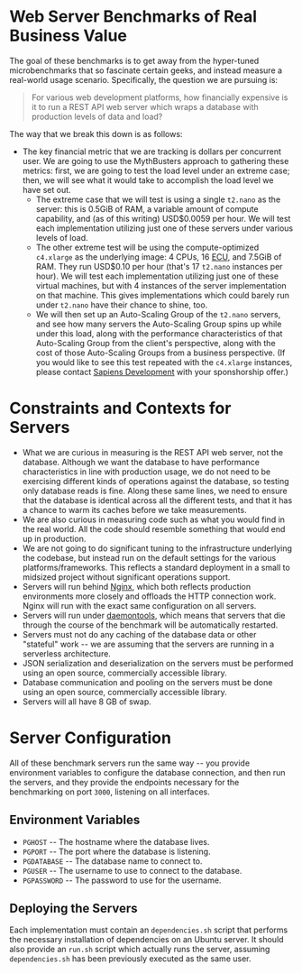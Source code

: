 Web Server Benchmarks of Real Business Value
===============================================

The goal of these benchmarks is to get away from the hyper-tuned microbenchmarks that so fascinate certain geeks, and instead measure
a real-world usage scenario. Specifically, the question we are pursuing is:

> For various web development platforms, how financially expensive is it to run a REST API web server
> which wraps a database with production levels of data and load?

The way that we break this down is as follows:

* The key financial metric that we are tracking is dollars per concurrent user. We are going to use the MythBusters approach to
  gathering these metrics: first, we are going to test the load level under an extreme case; then, we will see what it would take
  to accomplish the load level we have set out.
  * The extreme case that we will test is using a single `t2.nano` as the server:
  this is 0.5GiB of RAM, a variable amount of compute capability, and (as of this writing) USD$0.0059 per hour. We will test
  each implementation utilizing just one of these servers under various levels of load.
  * The other extreme test will be using the compute-optimized `c4.xlarge` as the underlying image:
  4 CPUs, 16 [ECU](https://aws.amazon.com/ec2/faqs/#What_is_an_EC2_Compute_Unit_and_why_did_you_introduce_it), and 7.5GiB of RAM.
  They run USD$0.10 per hour (that's 17 `t2.nano` instances per hour). We will test each implementation utilizing just one of
  these virtual machines, but with 4 instances of the server implementation on that machine. This gives implementations which could
  barely run under `t2.nano` have their chance to shine, too.
  * We will then set up an Auto-Scaling Group of the `t2.nano` servers, and see how many servers the Auto-Scaling Group spins
  up while under this load, along with the performance characteristics of that Auto-Scaling Group from the client's perspective,
  along with the cost of those Auto-Scaling Groups from a business perspective.  (If you would like to see this test repeated
  with the `c4.xlarge` instances, please contact [Sapiens Development](http://sapiensdev.com) with your sponshorship offer.)

Constraints and Contexts for Servers
======================================

* What we are curious in measuring is the REST API web server, not the database. Although we want the database to have performance
  characteristics in line with production usage, we do not need to be exercising different kinds of operations against the database,
  so testing only database reads is fine. Along these same lines, we need to ensure that the database is identical across all the
  different tests, and that it has a chance to warm its caches before we take measurements.
* We are also curious in measuring code such as what you would find in the real world. All the code should resemble something that
  would end up in production.
* We are not going to do significant tuning to the infrastructure underlying the codebase, but instead run on the default
  settings for the various platforms/frameworks. This reflects a standard deployment in a small to midsized project without
  significant operations support.
* Servers will run behind [Nginx](https://www.nginx.com/resources/wiki/), which both reflects production environments more closely
  and offloads the HTTP connection work. Nginx will run with the exact same configuration on all servers.
* Servers will run under [daemontools](https://cr.yp.to/daemontools.html), which means that servers that die through the
  course of the benchmark will be automatically restarted.
* Servers must not do any caching of the database data or other "stateful" work -- we are assuming that the servers are
  running in a serverless architecture.
* JSON serialization and deserialization on the servers must be performed using an open source, commercially accessible library.
* Database communication and pooling on the servers must be done using an open source, commercially accessible library.
* Servers will all have 8 GB of swap.

Server Configuration
=====================

All of these benchmark servers run the same way -- you provide environment variables to configure the database
connection, and then run the servers, and they provide the endpoints necessary for the benchmarking on port `3000`,
listening on all interfaces.

Environment Variables
-------------------------

* `PGHOST` -- The hostname where the database lives.
* `PGPORT` -- The port where the database is listening.
* `PGDATABASE` -- The database name to connect to.
* `PGUSER` -- The username to use to connect to the database.
* `PGPASSWORD` -- The password to use for the username.

Deploying the Servers
----------------------

Each implementation must contain an `dependencies.sh` script that performs the necessary installation
of dependencies on an Ubuntu server.  It should also provide an `run.sh` script which actually runs the server, assuming
`dependencies.sh` has been previously executed as the same user.
